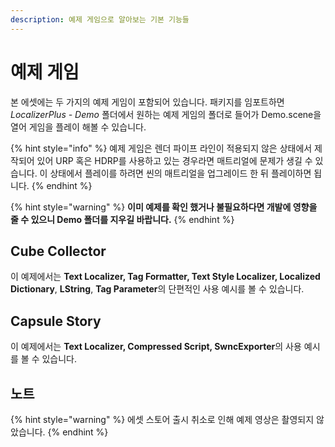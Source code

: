 ```yaml
---
description: 예제 게임으로 알아보는 기본 기능들
---
```


# 예제 게임

본 에셋에는 두 가지의 예제 게임이 포함되어 있습니다. 패키지를 임포트하면 _LocalizerPlus - Demo_ 폴더에서 원하는 예제 게임의 폴더로 들어가 Demo.scene을 열어 게임을 플레이 해볼 수 있습니다.

{% hint style="info" %}
예제 게임은 렌더 파이프 라인이 적용되지 않은 상태에서 제작되어 있어 URP 혹은 HDRP를 사용하고 있는 경우라면 매트리얼에 문제가 생길 수 있습니다. 이 상태에서 플레이를 하려면 씬의 매트리얼을 업그레이드 한 뒤 플레이하면 됩니다.
{% endhint %}

{% hint style="warning" %}
**이미 예제를 확인 했거나 불필요하다면 개발에 영향을 줄 수 있으니 Demo 폴더를 지우길 바랍니다.**
{% endhint %}

## **Cube Collector**

이 예제에서는 **Text Localizer, Tag Formatter, Text Style Localizer, Localized Dictionary**, **LString**, **Tag Parameter**의 단편적인 사용 예시를 볼 수 있습니다.

## Capsule Story

이 예제에서는 **Text Localizer, Compressed Script, SwncExporter**의 사용 예시를 볼 수 있습니다.

## 노트

{% hint style="warning" %}
에셋 스토어 출시 취소로 인해 예제 영상은 촬영되지 않았습니다.
{% endhint %}
